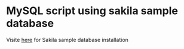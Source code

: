 # MySQL script using sakila sample database

Visite [here](https://dev.mysql.com/doc/sakila/en/sakila-installation.html) for Sakila sample database installation